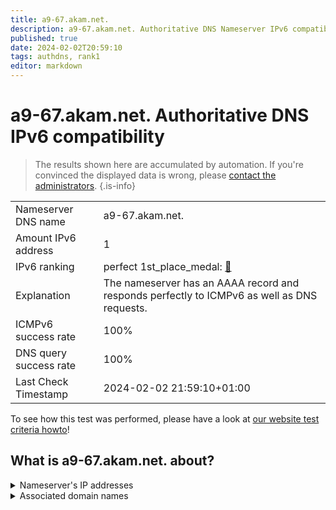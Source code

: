```yaml
---
title: a9-67.akam.net.
description: a9-67.akam.net. Authoritative DNS Nameserver IPv6 compatibility
published: true
date: 2024-02-02T20:59:10
tags: authdns, rank1
editor: markdown
---
```


# a9-67.akam.net. Authoritative DNS IPv6 compatibility

> The results shown here are accumulated by automation. If you're convinced the displayed data is wrong, please [contact the administrators](/howto/chat). 
{.is-info}




|   |   |
| - | - |
| Nameserver DNS name | a9-67.akam.net.
| Amount IPv6 address | 1
| IPv6 ranking | perfect 1st_place_medal: [🔗](/howto/ranking) |
| Explanation | The nameserver has an AAAA record and responds perfectly to ICMPv6 as well as DNS requests. |
| ICMPv6 success rate | 100%|
| DNS query success rate | 100% |
| Last Check Timestamp | 2024-02-02 21:59:10+01:00 |

To see how this test was performed, please have a look at [our website test criteria howto](/howto/testcriteria/authdns)!


## What is a9-67.akam.net. about?




<details>
<summary>Nameserver's IP addresses</summary>

2a02:26f0:117::43

</details>



<details>
<summary>Associated domain names</summary>

tesla.com

www.sc.com

</details>
